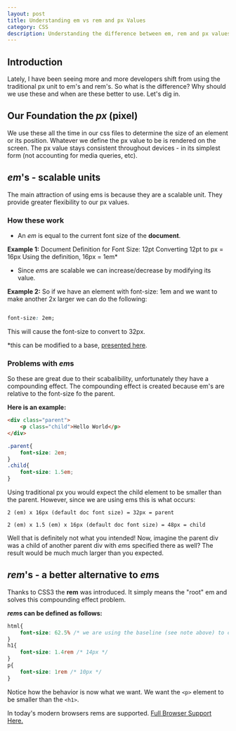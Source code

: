 ```yaml
---
layout: post
title: Understanding em vs rem and px Values
category: CSS
description: Understanding the difference between em, rem and px values. How to use em and rem, translating to pixel values, advantages and when to use em or rem.
---
```


## Introduction
Lately, I have been seeing more and more developers shift from using the traditional px unit to em's and rem's. So what is the difference? Why should we use these and when are these better to use. Let's dig in. 

## Our Foundation the *px* (pixel)
We use these all the time in our css files to determine the size of an element or its position. Whatever we define the px value to be is rendered on the screen. The px value stays consistent throughout devices - in its simplest form (not accounting for media queries, etc).

## *em*'s - scalable units
The main attraction of using ems is because they are a scalable unit. They provide greater flexibility to our px values. 

### How these work

- An *em* is equal to the current font size of the <strong>document</strong>. 

<strong>Example 1:</strong>
Document Definition for Font Size: 12pt
Converting 12pt to px = 16px
Using the definition, 16px = 1em* 

- Since *em*s are scalable we can increase/decrease by modifying its value.

<strong>Example 2:</strong>
So if we have an element with font-size: 1em and we want to make another 2x larger we can do the following:

```css

font-size: 2em;

```
This will cause the font-size to convert to 32px.

<span class="footnote">*this can be modified to a base, [presented here](http://clagnut.com/blog/348/).</span>


### Problems with *em*s

So these are great due to their scabalibility, unfortunately they have a compounding effect.
The compounding effect is created because em's are relative to the font-size fo the parent.

<strong>Here is an example:</strong>

```html
<div class="parent">
	<p class="child">Hello World</p>
</div>
```

```css
.parent{
	font-size: 2em;
}
.child{
	font-size: 1.5em;
}
```

Using traditional px you would expect the child element to be smaller than the parent. However, since we are using ems this is what occurs:

```
2 (em) x 16px (default doc font size) = 32px = parent

2 (em) x 1.5 (em) x 16px (default doc font size) = 48px = child
```

Well that is definitely not what you intended! Now, imagine the parent div was a child of another parent div with *em*s specified there as well? The result would be much much larger than you expected.

## *rem*'s -  a better alternative to *em*s
Thanks to CSS3 the <strong>rem</strong> was introduced. It simply means the "root" em and solves this compounding effect problem.

<strong>*rem*s can be defined as follows:</strong>

```css
html{
	font-size: 62.5% /* we are using the baseline (see note above) to convert 16px to 10px */
}
h1{
	font-size: 1.4rem /* 14px */
}
p{
	font-size: 1rem /* 10px */
}
```

Notice how the behavior is now what we want. We want the `<p>` element to be smaller than the `<h1>`. 

In today's modern browsers rems are supported. [Full Browser Support Here.](http://caniuse.com/#feat=rem) 


 